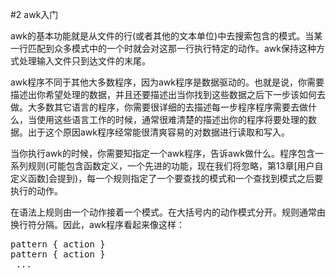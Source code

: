 #2 awk入门

awk的基本功能就是从文件的行(或者其他的文本单位)中去搜索包含的模式。当某一行匹配到众多模式中的一个时就会对这那一行执行特定的动作。awk保持这种方式处理输入文件只到达文件的末尾。

awk程序不同于其他大多数程序，因为awk程序是数据驱动的。也就是说，你需要描述出你希望处理的数据，并且还要描述出当你找到这些数据之后下一步该如何去做。大多数其它语言的程序，你需要很详细的去描述每一步程序程序需要去做什么，当使用这些语言工作的时候，通常很难清楚的描述出你的程序将要处理的数据。出于这个原因awk程序经常能很清爽容易的对数据进行读取和写入。

当你执行awk的时候，你需要知指定一个awk程序，告诉awk做什么。程序包含一系列规则(可能包含函数定义，一个先进的功能，现在我们将忽略，第13章[用户自定义函数]会提到)，每一个规则指定了一个要查找的模式和一个查找到模式之后要执行的动作。

在语法上规则由一个动作接着一个模式。在大括号内的动作模式分开。规则通常由换行符分隔。因此，awk程序看起来像这样：

<pre>
pattern { action } 
pattern { action }
 ...
</pre>

